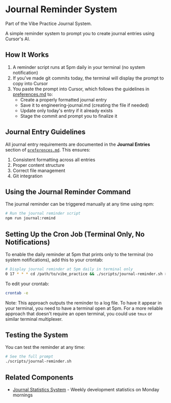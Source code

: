 # Journal Reminder System

Part of the Vibe Practice Journal System.

A simple reminder system to prompt you to create journal entries using Cursor's AI.

## How It Works

1. A reminder script runs at 5pm daily in your terminal (no system notification)
2. If you've made git commits today, the terminal will display the prompt to copy into Cursor
3. You paste the prompt into Cursor, which follows the guidelines in [preferences.md](../preferences.md) to:
   - Create a properly formatted journal entry 
   - Save it to engineering-journal.md (creating the file if needed)
   - Update only today's entry if it already exists
   - Stage the commit and prompt you to finalize it

## Journal Entry Guidelines

All journal entry requirements are documented in the **Journal Entries** section of [`preferences.md`](../preferences.md). This ensures:

1. Consistent formatting across all entries
2. Proper content structure
3. Correct file management
4. Git integration

## Using the Journal Reminder Command

The journal reminder can be triggered manually at any time using npm:

```bash
# Run the journal reminder script
npm run journal:remind
```

## Setting Up the Cron Job (Terminal Only, No Notifications)

To enable the daily reminder at 5pm that prints only to the terminal (no system notifications), add this to your crontab:

```bash
# Display journal reminder at 5pm daily in terminal only
0 17 * * * cd /path/to/vibe_practice && ./scripts/journal-reminder.sh >> ~/journal-reminders.log 2>&1
```

To edit your crontab:
```bash
crontab -e
```

Note: This approach outputs the reminder to a log file. To have it appear in your terminal, you need to have a terminal open at 5pm. For a more reliable approach that doesn't require an open terminal, you could use `tmux` or similar terminal multiplexer.

## Testing the System

You can test the reminder at any time:

```bash
# See the full prompt
./scripts/journal-reminder.sh
```

## Related Components

- [Journal Statistics System](./JOURNAL_STATISTICS.md) - Weekly development statistics on Monday mornings 